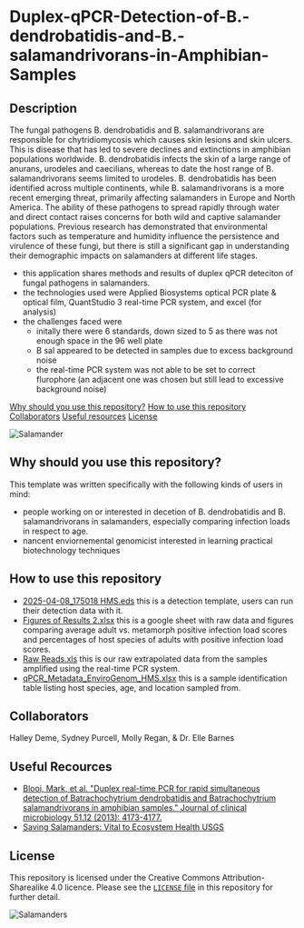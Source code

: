 # Duplex-qPCR-Detection-of-B.-dendrobatidis-and-B.-salamandrivorans-in-Amphibian-Samples
<!-- TOC -->
## Description 

The fungal pathogens B. dendrobatidis and B. salamandrivorans are responsible for chytridiomycosis which causes skin lesions and skin ulcers. This is disease that has led to severe declines and extinctions in amphibian populations worldwide. B. dendrobatidis infects the skin of a large range of anurans, urodeles and caecilians, whereas to date the host range of B. salamandrivorans seems limited to urodeles.  B. dendrobatidis has been identified across multiple continents, while B. salamandrivorans is a more recent emerging threat, primarily affecting salamanders in Europe and North America. The ability of these pathogens to spread rapidly through water and direct contact raises concerns for both wild and captive salamander populations. Previous research has demonstrated that environmental factors such as temperature and humidity influence the persistence and virulence of these fungi, but there is still a significant gap in understanding their demographic impacts on salamanders at different life stages.

- this application shares methods and results of duplex qPCR deteciton of fungal pathogens in salamanders.
- the technologies used were Applied Biosystems optical PCR plate & optical film, QuantStudio 3 real-time PCR system, and excel (for analysis)
- the challenges faced were
   - initally there were 6 standards, down sized to 5 as there was not enough space in the 96 well plate
   - B sal appeared to be detected in samples due to excess background noise
   - the real-time PCR system was not able to be set to correct flurophore (an adjacent one was chosen but still lead to excessive background noise)

[Why should you use this repository?](#why-should-you-use-this-repository)
[How to use this repository](#how-to-use-this-repository)
[Collaborators](#collaborators)
[Useful resources](#useful-resources)
[License](#license)

<img src="https://www.pngall.com/wp-content/uploads/5/Salamander-PNG-Download-Image.png" alt="Salamander">

## Why should you use this repository?

This template was written specifically with the following kinds of users in mind:

- people working on or interested in decetion of B. dendrobatidis and B. salamandrivorans in salamanders, especially comparing infection loads in respect to age.
- nancent enviornemental genomicist interested in learning practical biotechnology techniques

## How to use this repository

- [2025-04-08_175018 HMS.eds](https://github.com/RIT-Environmental-Genomics/Duplex-qPCR-Detection-of-B.-dendrobatidis-and-B.-salamandrivorans-in-Amphibian-Samples/blob/main/2025-04-08_175018%20HMS.eds) this is a detection template, users can run their detection data with it. 
- [Figures of Results 2.xlsx](https://github.com/RIT-Environmental-Genomics/Duplex-qPCR-Detection-of-B.-dendrobatidis-and-B.-salamandrivorans-in-Amphibian-Samples/blob/main/Figures%20of%20Results%202.xlsx) this is a google sheet with raw data and figures comparing average adult vs. metamorph positive infection load scores and percentages of host species of adults with positive infection load scores. 
- [Raw Reads.xls](https://github.com/RIT-Environmental-Genomics/Duplex-qPCR-Detection-of-B.-dendrobatidis-and-B.-salamandrivorans-in-Amphibian-Samples/blob/main/Raw%20Reads.xls) this is our raw extrapolated data from the samples amplified using the real-time PCR system. 
- [qPCR_Metadata_EnviroGenom_HMS.xlsx](https://github.com/RIT-Environmental-Genomics/Duplex-qPCR-Detection-of-B.-dendrobatidis-and-B.-salamandrivorans-in-Amphibian-Samples/blob/main/qPCR_Metadata_EnviroGenom_HMS.xlsx) this is a sample identification table listing host species, age, and location sampled from. 

## Collaborators
Halley Deme, Sydney Purcell, Molly Regan, & Dr. Elle Barnes

## Useful Recources
- [Blooi, Mark, et al. "Duplex real-time PCR for rapid simultaneous detection of Batrachochytrium dendrobatidis and Batrachochytrium salamandrivorans in amphibian samples." Journal of clinical microbiology 51.12 (2013): 4173-4177.](https://journals.asm.org/doi/full/10.1128/jcm.02313-13)
- [Saving Salamanders: Vital to Ecosystem Health USGS](https://www.usgs.gov/news/saving-salamanders-vital-ecosystem-health)


## License
This repository is licensed under the Creative Commons Attribution-Sharealike 4.0 licence. Please see the [`LICENSE` file]([./LICENSE](https://github.com/sipbs-compbiol/template_bioinformatics_project/blob/master/LICENSE)) in this repository for further detail.

<img src="https://www.pngall.com/wp-content/uploads/5/Salamander-PNG-Photo.png" alt="Salamanders">
